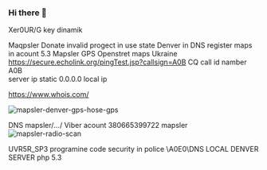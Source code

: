 ### Hi there 👋

<!--
**mapsler/mapsler** is a ✨ _special_ ✨ repository because its `README.md` (this file) appears on your GitHub profile.

Here are some ideas to get you started:

- 🔭 I’m currently working on |Gamer| mainecraft server
- 🌱 I’m currently learning mapsler gps trecer acount use java and php server Denver local adress 
- 👯 I’m looking to collaborate on mapler gps local adress in word global Wedmoney 
- 🤔 I’m looking for help with mapsler GPS trecer Gemer Pay
- 💬 Ask me about mapsler Gps open stret maps
- 📫 How to reach me mapsler pay donate acount in ukraine \mapler@ukr.net\ key board \
- 😄 Pronouns: fone mobaile namber ukraine(38066539972) ivanov evgen igorovich
- ⚡ Fun fact: mapler gps login in ukr net telecom
-->Xer0UR/G key dinamik
Maqpsler Donate invalid progect in use state Denver in DNS register maps in acount 5.3 
Mapsler GPS Openstret maps Ukraine
https://secure.echolink.org/pingTest.jsp?callsign=A0B
CQ call id namber A0B  
server ip static 0.0.0.0 local ip 

https://www.whois.com/

![mapsler-denver-gps-hose-gps](https://user-images.githubusercontent.com/89662644/131965436-6de87d1f-7a18-4500-b067-c251f4665a12.jpeg)


DNS  mapsler/*...*/
Viber acount 380665399722 mapsler
![mapsler-radio-scan](https://user-images.githubusercontent.com/89662644/131965351-6cee8883-f2f9-4be4-bb71-b239bb0d8601.png)

UVR5R_SP3 programine code security in police \A0E0\DNS LOCAL DENVER SERVER php 5.3


